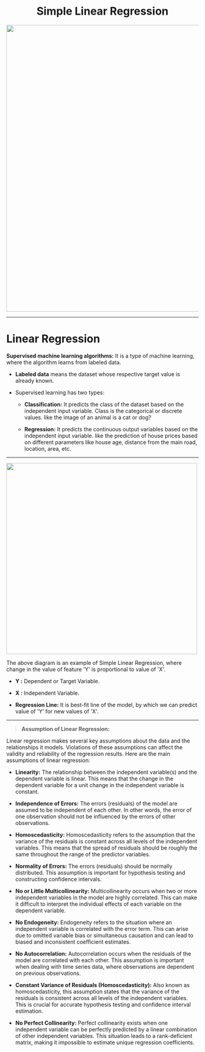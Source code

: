 <h1 align="center">Simple Linear Regression</h1>

<img src="https://github.com/mankarsnehal/100-Days-of-Code-Data-Science/blob/main/30.%20Day%2030%20-%20Simple%20Linear%20Regression/SLR%20Implementation.jpg" height="750px">

---

# **Linear Regression**

**Supervised machine learning algorithms:** It is a type of machine learning, where the algorithm learns from labeled data.  

* **Labeled data** means the dataset whose respective target value is already known.

* Supervised learning has two types:

  * **Classification:** It predicts the class of the dataset based on the independent input variable. Class is the categorical or discrete values. like the image of an animal is a cat or dog?

  * **Regression:** It predicts the continuous output variables based on the independent input variable. like the prediction of house prices based on different parameters like house age, distance from the main road, location, area, etc.

---

<img src="https://github.com/mankarsnehal/100-Days-of-Code-Data-Science/blob/main/30.%20Day%2030%20-%20Simple%20Linear%20Regression/download.png" width="500px">


The above diagram is an example of Simple Linear Regression, where change in the value of feature 'Y' is proportional to value of 'X'.

* **Y :** Dependent or Target Variable.

* **X :** Independent Variable.

* **Regression Line:** It is best-fit line of the model, by which we can predict value of 'Y' for new values of 'X'.

---

> **Assumption of Linear Regression:**

Linear regression makes several key assumptions about the data and the relationships it models. Violations of these assumptions can affect the validity and reliability of the regression results. Here are the main assumptions of linear regression:

* **Linearity:** The relationship between the independent variable(s) and the dependent variable is linear. This means that the change in the dependent variable for a unit change in the independent variable is constant.

* **Independence of Errors:** The errors (residuals) of the model are assumed to be independent of each other. In other words, the error of one observation should not be influenced by the errors of other observations.

* **Homoscedasticity:** Homoscedasticity refers to the assumption that the variance of the residuals is constant across all levels of the independent variables. This means that the spread of residuals should be roughly the same throughout the range of the predictor variables.

* **Normality of Errors:** The errors (residuals) should be normally distributed. This assumption is important for hypothesis testing and constructing confidence intervals.

* **No or Little Multicollinearity:** Multicollinearity occurs when two or more independent variables in the model are highly correlated. This can make it difficult to interpret the individual effects of each variable on the dependent variable.

* **No Endogeneity:** Endogeneity refers to the situation where an independent variable is correlated with the error term. This can arise due to omitted variable bias or simultaneous causation and can lead to biased and inconsistent coefficient estimates.

* **No Autocorrelation:** Autocorrelation occurs when the residuals of the model are correlated with each other. This assumption is important when dealing with time series data, where observations are dependent on previous observations.

* **Constant Variance of Residuals (Homoscedasticity):** Also known as homoscedasticity, this assumption states that the variance of the residuals is consistent across all levels of the independent variables. This is crucial for accurate hypothesis testing and confidence interval estimation.

* **No Perfect Collinearity:** Perfect collinearity exists when one independent variable can be perfectly predicted by a linear combination of other independent variables. This situation leads to a rank-deficient matrix, making it impossible to estimate unique regression coefficients.






